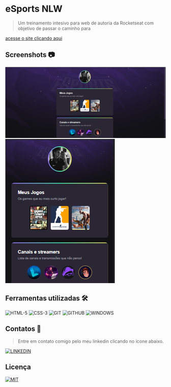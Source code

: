 
# eSports NLW

>  Um treinamento intesivo para web de autoria da Rocketseat com objetivo de passar o caminho para
 
[acesse o site clicando aqui](https://pmoraes230.github.io/NLW-eSports/)

## Screenshots :camera:

![Screenshot FullScrean](./assets/img/Print%201.png)
![Screenshot Mobile ](./assets/img/Print%202.png)


## Ferramentas utilizadas :hammer_and_wrench:	
![HTML-5](https://img.shields.io/badge/HTML5-E34F26?style=for-the-badge&logo=html5&logoColor=white)
![CSS-3](https://img.shields.io/badge/CSS3-1572B6?style=for-the-badge&logo=css3&logoColor=white)
![GIT](https://img.shields.io/badge/Git-E34F26?style=for-the-badge&logo=git&logoColor=white)
![GITHUB](https://img.shields.io/badge/GitHub-100000?style=for-the-badge&logo=github&logoColor=white)
![WINDOWS](https://img.shields.io/badge/Windows-017AD7?style=for-the-badge&logo=windows&logoColor=white)

## Contatos :e-mail:
> Entre em contato comigo pelo meu linkedin clicando no icone abaixo.

[![LINKEDIN](https://img.shields.io/badge/LinkedIn-0077B5?style=for-the-badge&logo=linkedin&logoColor=white
)](https://www.linkedin.com/in/patrick-nascimento-585815230/)

## Licença
[![MIT](https://img.shields.io/static/v1?label=Licença&message=MIT&color=black&style=for-the-badge)](https://github.com/pmoraes230/NLW-eSports/blob/main/LICENSE)

